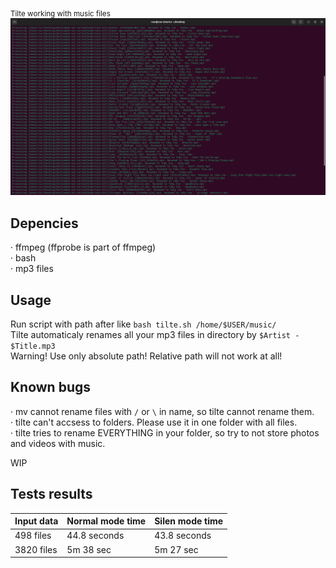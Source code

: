 <sub>Tilte working with music files</sub>
![Then the music beat up](https://github.com/Russanandres/tilte/blob/4cdbd0213f7ccdae84d919253d7c4dc70f22812b/tilte%20in%20work.png)

## Depencies
· ffmpeg (ffprobe is part of ffmpeg)  
· bash  
· mp3 files  

## Usage
Run script with path after like `bash tilte.sh /home/$USER/music/`  
Tilte automaticaly renames all your mp3 files in directory by `$Artist - $Title.mp3`  
Warning! Use only absolute path! Relative path will not work at all!  

## Known bugs
· mv cannot rename files with `/` or `\` in name, so tilte cannot rename them.  
· tilte can't accsess to folders. Please use it in one folder with all files.  
· tilte tries to rename EVERYTHING in your folder, so try to not store photos and videos with music.
  
WIP  

## Tests results
| Input data  | Normal mode time | Silen mode time |
| ----------- | ---------------- | --------------- |
| 498 files   | 44.8 seconds     | 43.8 seconds    |
| 3820 files  | 5m 38 sec        | 5m 27 sec       |
 
